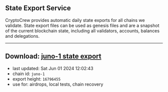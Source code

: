 ## State Export Service
CryptoCrew provides automatic daily state exports for all chains we validate. State export files can be used as genesis files and are a snapshot of the current blockchain state, including all validators, accounts, balances and delegations.

---
**Download: [juno-1 state export](https://dl-eu2.ccvalidators.com/SERVICE/juno/juno-1_export_16796455.json)**
---

- last updated: Sat Jun 01 2024 12:02:43
- chain id: `juno-1`
- export height: `16796455`
- use for: airdrops, local tests, chain recovery
